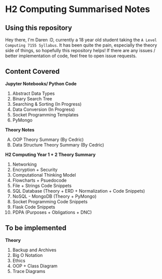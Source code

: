 # H2 Computing Summarised Notes

## Using this repository
Hey there, I'm Daren :D, currently a 18 year old student taking the `A Level Computing 7155 Syllabus`. It has been quite the pain, especially the theory side of things, so hopefully this repository helps! If there are any issues / better implementation of code, feel free to open issue requests.

## Content Covered
**Jupyter Notebooks/ Python Code**
1. Abstract Data Types
2. Binary Search Tree
3. Searching & Sorting (In Progress)
4. Data Conversion (In Progress)
5. Socket Programming Templates
6. PyMongo

**Theory Notes**
<ol type="A">
  <li>OOP Theory Summary (By Cedric)</li>
  <li>Data Structure Theory Summary (By Cedric)</li>
</ol>

**H2 Computing Year 1 + 2 Theory Summary**
1. Networking
2. Encryption + Security
3. Computational Thinking Model
4. Flowcharts + Psuedocode
5. File + Strings Code Snippets
6. SQL Database (Theory + ERD + Normalization + Code Snippets)
7. NoSQL - MongoDB (Theory + PyMongo)
8. Socket Programming Code Snippets
9. Flask Code Snippets
10. PDPA (Purposes + Obligations + DNC)

## To be implemented
**Theory**
1. Backup and Archives
2. Big O Notation
3. Ethics
4. OOP + Class Diagram
5. Trace Diagrams
